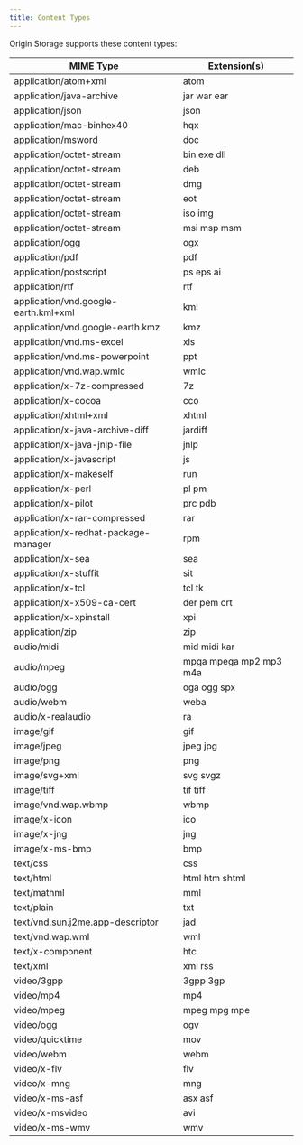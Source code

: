 ```yaml
---
title: Content Types
---
```

Origin Storage supports these content types:


| MIME Type | Extension(s) |
| --- | --- |
| application/atom+xml | atom |
| application/java-archive | jar war ear |
| application/json | json |
| application/mac-binhex40 | hqx |
| application/msword | doc |
| application/octet-stream | bin exe dll |
| application/octet-stream | deb |
| application/octet-stream | dmg |
| application/octet-stream | eot |
| application/octet-stream | iso img |
| application/octet-stream | msi msp msm |
| application/ogg | ogx |
| application/pdf | pdf |
| application/postscript | ps eps ai |
| application/rtf | rtf |
| application/vnd.google-earth.kml+xml | kml |
| application/vnd.google-earth.kmz | kmz |
| application/vnd.ms-excel | xls |
| application/vnd.ms-powerpoint | ppt |
| application/vnd.wap.wmlc | wmlc |
| application/x-7z-compressed | 7z  |
| application/x-cocoa | cco |
| application/xhtml+xml | xhtml |
| application/x-java-archive-diff | jardiff |
| application/x-java-jnlp-file | jnlp |
| application/x-javascript | js  |
| application/x-makeself | run |
| application/x-perl | pl pm |
| application/x-pilot | prc pdb |
| application/x-rar-compressed | rar |
| application/x-redhat-package-manager | rpm |
| application/x-sea | sea |
| application/x-stuffit | sit |
| application/x-tcl | tcl tk |
| application/x-x509-ca-cert | der pem crt |
| application/x-xpinstall | xpi |
| application/zip | zip |
| audio/midi | mid midi kar |
| audio/mpeg | mpga mpega mp2 mp3 m4a |
| audio/ogg | oga ogg spx |
| audio/webm | weba |
| audio/x-realaudio | ra  |
| image/gif | gif |
| image/jpeg | jpeg jpg |
| image/png | png |
| image/svg+xml | svg svgz |
| image/tiff | tif tiff |
| image/vnd.wap.wbmp | wbmp |
| image/x-icon | ico |
| image/x-jng | jng |
| image/x-ms-bmp | bmp |
| text/css | css |
| text/html | html htm shtml |
| text/mathml | mml |
| text/plain | txt |
| text/vnd.sun.j2me.app-descriptor | jad |
| text/vnd.wap.wml | wml |
| text/x-component | htc |
| text/xml | xml rss |
| video/3gpp | 3gpp 3gp |
| video/mp4 | mp4 |
| video/mpeg | mpeg mpg mpe |
| video/ogg | ogv |
| video/quicktime | mov |
| video/webm | webm |
| video/x-flv | flv |
| video/x-mng | mng |
| video/x-ms-asf | asx asf |
| video/x-msvideo | avi |
| video/x-ms-wmv | wmv |
